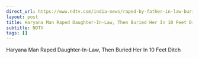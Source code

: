 ```yaml
---
direct_url: https://www.ndtv.com/india-news/raped-by-father-in-law-buried-in-pit-new-details-of-faridabad-woman-murder-8774758
layout: post
title: Haryana Man Raped Daughter-In-Law, Then Buried Her In 10 Feet Ditch
subtitle: NDTV
tags: []
---
```


Haryana Man Raped Daughter-In-Law, Then Buried Her In 10 Feet Ditch
